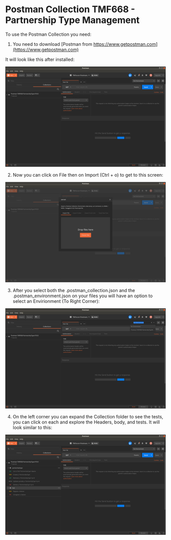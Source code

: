 # Postman Collection TMF668 - Partnership Type Management #


To use the Postman Collection you need:

1. You need to download [Postman from https://www.getpostman.com](https://www.getpostman.com)

It will look like this after installed:

![Postman Blank](./imgs/Postman1.png)

2. Now you can click on File then on Import (Ctrl + o) to get to this screen:

![Postman Import](./imgs/Postman2.png)

3. After you select both the .postman_collection.json and the .postman_environment.json on your files you will have an option to select an Envirionment (To Right Corner):

![Postman Envirionment](./imgs/Postman3.png)

4. On the left corner you can expand the Collection folder to see the tests, you can click on each and explore the Headers, body, and tests. It will look similar to this:

![Postman Collection Expanded](./imgs/Postman4.png)

